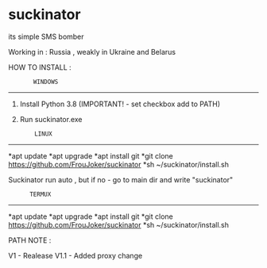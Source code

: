 # suckinator
its simple SMS bomber

Working in : Russia , weakly in Ukraine and Belarus

HOW TO INSTALL :

           WINDOWS
---------------------------
1. Install Python 3.8 (IMPORTANT! - set checkbox add to PATH) 
2. Run suckinator.exe

           LINUX
---------------------------
*apt update 
*apt upgrade
*apt install git
*git clone https://github.com/FrouJoker/suckinator
*sh ~/suckinator/install.sh

Suckinator run auto , but if no - go to main dir and write "suckinator"

          TERMUX
---------------------------
*apt update 
*apt upgrade
*apt install git
*git clone https://github.com/FrouJoker/suckinator
*sh ~/suckinator/install.sh


PATH NOTE :

V1 - Realease
V1.1 - Added proxy change
